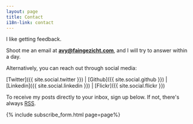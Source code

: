 ```yaml
---
layout: page
title: Contact
i18n-link: contact
---
```


I like getting feedback.

Shoot me an email at **avy@faingezicht.com**, and I will try to answer within a day.

Alternatively, you can reach out through social media:

[Twitter]({{ site.social.twitter }}) |
[Github]({{ site.social.github }}) |
[Linkedin]({{ site.social.linkedin }}) |
[Flickr]({{ site.social.flickr }})


To receive my posts directly to your inbox, sign up below. If not, there's always [RSS](/atom.xml).

{% include subscribe_form.html page=page%}